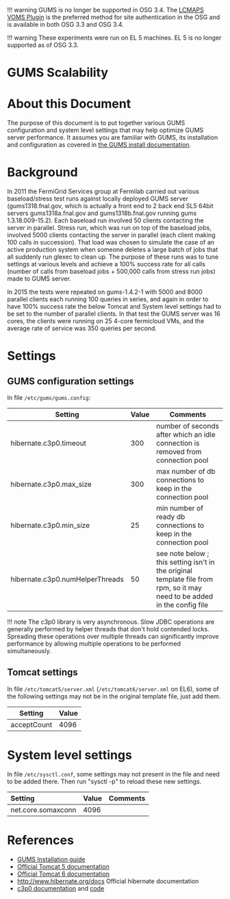 !!! warning
    GUMS is no longer be supported in OSG 3.4. The [LCMAPS VOMS Plugin](../security/lcmaps-voms-authentication) is the preferred method for site authentication in the OSG and is available in both OSG 3.3 and OSG 3.4.

!!! warning
    These experiments were run on EL 5 machines. EL 5 is no longer supported as of OSG 3.3.

GUMS Scalability
================

About this Document
===================

The purpose of this document is to put together various GUMS configuration and system level settings that may help optimize GUMS server performance. It assumes you are familiar with GUMS, its installation and configuration as covered in [the GUMS install documentation](../security/gums).

Background
==========

In 2011 the FermiGrid Services group at Fermilab carried out various baseload/stress test runs against locally deployed GUMS server (gums1318.fnal.gov, which is actually a front end to 2 back end SL5 64bit servers gums1318a.fnal.gov and gums1318b.fnal.gov running gums 1.3.18.009-15.2). Each baseload run involved 50 clients contacting the server in parallel. Stress run, which was run on top of the baseload jobs, involved 5000 clients contacting the server in parallel (each client making 100 calls in succession). That load was chosen to simulate the case of an active production system when someone deletes a large batch of jobs that all suddenly run glexec to clean up. The purpose of these runs was to tune settings at various levels and achieve a 100% success rate for all calls (number of calls from baseload jobs + 500,000 calls from stress run jobs) made to GUMS server.

In 2015 the tests were repeated on gums-1.4.2-1 with 5000 and 8000 parallel clients each running 100 queries in series, and again in order to have 100% success rate the below Tomcat and System level settings had to be set to the number of parallel clients. In that test the GUMS server was 16 cores, the clients were running on 25 4-core fermicloud VMs, and the average rate of service was 350 queries per second.

Settings
========

GUMS configuration settings
---------------------------

In file `/etc/gums/gums.config`:

| **Setting** | **Value** | **Comments** |
|-------------|-----------|--------------|
| hibernate.c3p0.timeout | 300 | number of seconds after which an idle connection is removed from connection pool |
| hibernate.c3p0.max\_size | 300 | max number of db connections to keep in the connection pool |
| hibernate.c3p0.min\_size | 25 | min number of ready db connections to keep in the connection pool |
| hibernate.c3p0.numHelperThreads | 50 | see note below ; this setting isn't in the original template file from rpm, so it may need to be added in the config file |

!!! note
    The c3p0 library is very asynchronous. Slow JDBC operations are generally performed by helper threads that don't hold contended locks. Spreading these operations over multiple threads can significantly improve performance by allowing multiple operations to be performed simultaneously.

Tomcat settings
---------------

In file `/etc/tomcat5/server.xml` (`/etc/tomcat6/server.xml` on EL6), some of the following settings may not be in the original template file, just add them.

| **Setting** | **Value** |
|-------------|-----------|
| acceptCount | 4096 |

System level settings
=====================

In file `/etc/sysctl.conf`, some settings may not present in the file and need to be added there. Then run "sysctl -p" to reload these new settings.

| Setting            | Value | Comments |
|:-------------------|:------|:---------|
| net.core.somaxconn | 4096  |          |

References
==========

-   [GUMS Installation guide](../security/gums)
-   [Official Tomcat 5 documentation](https://tomcat.apache.org/tomcat-5.5-doc)
-   [Official Tomcat 6 documentation](https://tomcat.apache.org/tomcat-6.0-doc)
-   <http://www.hibernate.org/docs> Official hibernate documentation
-   [c3p0 documentation](http://www.mchange.com/projects/c3p0/) and [code](http://sourceforge.net/projects/c3p0/)

